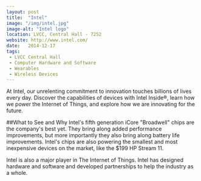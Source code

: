 ```yaml
---
layout: post
title:  "Intel"
image: "/img/intel.jpg"
image-alt: "Intel logo"
location: LVCC, Central Hall - 7252
website: http://www.intel.com/
date:   2014-12-17
tags:
 - LVCC Central Hall
 - Computer Hardware and Software
 - Wearables
 - Wireless Devices
---
```


At Intel, our unrelenting commitment to innovation touches billions of lives every day. Discover the capabilities of devices with Intel Inside®, learn how we power the Internet of Things, and explore how we are innovating for the future.

##What to See and Why
Intel's fifth generation iCore "Broadwell" chips are the company's best yet. They bring along added performance improvements, but more importantly they also bring along battery life improvements. Intel's chips are also powering the smallest and most inexpensive devices on the market, like the $199 HP Stream 11.

Intel is also a major player in The Internet of Things. Intel has designed hardware and software and developed partnerships to help the industry as a whole.